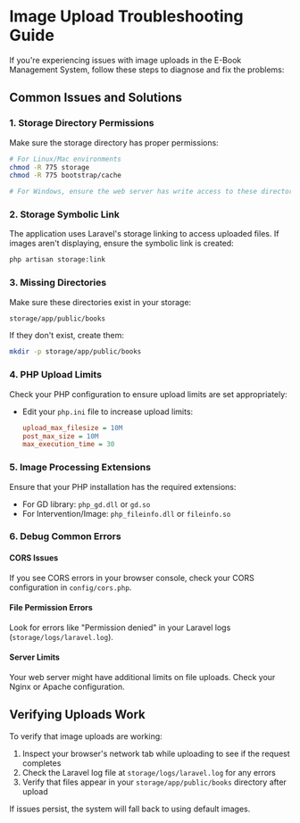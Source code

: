 # Image Upload Troubleshooting Guide

If you're experiencing issues with image uploads in the E-Book Management System, follow these steps to diagnose and fix the problems:

## Common Issues and Solutions

### 1. Storage Directory Permissions

Make sure the storage directory has proper permissions:

```bash
# For Linux/Mac environments
chmod -R 775 storage
chmod -R 775 bootstrap/cache

# For Windows, ensure the web server has write access to these directories
```

### 2. Storage Symbolic Link

The application uses Laravel's storage linking to access uploaded files. If images aren't displaying, ensure the symbolic link is created:

```bash
php artisan storage:link
```

### 3. Missing Directories

Make sure these directories exist in your storage:

```bash
storage/app/public/books
```

If they don't exist, create them:

```bash
mkdir -p storage/app/public/books
```

### 4. PHP Upload Limits

Check your PHP configuration to ensure upload limits are set appropriately:

-   Edit your `php.ini` file to increase upload limits:
    ```ini
    upload_max_filesize = 10M
    post_max_size = 10M
    max_execution_time = 30
    ```

### 5. Image Processing Extensions

Ensure that your PHP installation has the required extensions:

-   For GD library: `php_gd.dll` or `gd.so`
-   For Intervention/Image: `php_fileinfo.dll` or `fileinfo.so`

### 6. Debug Common Errors

#### CORS Issues

If you see CORS errors in your browser console, check your CORS configuration in `config/cors.php`.

#### File Permission Errors

Look for errors like "Permission denied" in your Laravel logs (`storage/logs/laravel.log`).

#### Server Limits

Your web server might have additional limits on file uploads. Check your Nginx or Apache configuration.

## Verifying Uploads Work

To verify that image uploads are working:

1. Inspect your browser's network tab while uploading to see if the request completes
2. Check the Laravel log file at `storage/logs/laravel.log` for any errors
3. Verify that files appear in your `storage/app/public/books` directory after upload

If issues persist, the system will fall back to using default images.
